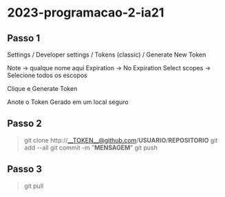 # 2023-programacao-2-ia21

## Passo 1
Settings / Developer settings / Tokens (classic) / Generate New Token

Note
-> qualque nome aqui
Expiration
-> No Expiration
Select scopes
-> Selecione todos os escopos

Clique e Generate Token

Anote o Token Gerado em um local seguro

## Passo 2

> git clone http://__TOKEN__@github.com/__USUARIO__/__REPOSITORIO__
> git add --all
> git commit -m "__MENSAGEM__"
> git push

## Passo 3

> git pull